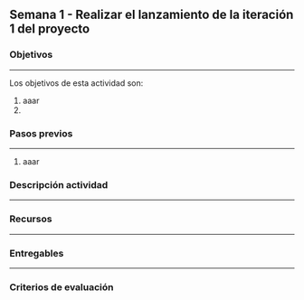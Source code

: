 ## Semana 1 - Realizar el lanzamiento de la iteración 1 del proyecto

### Objetivos

---

Los objetivos de esta actividad son:

1. aaar
2.

### Pasos previos

---

1. aaar

### Descripción actividad

---

### Recursos

---

### Entregables

---

### Criterios de evaluación
